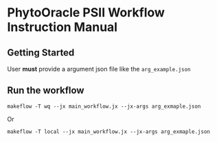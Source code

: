 # PhytoOracle PSII Workflow Instruction Manual

## Getting Started

User **must** provide a argument json file like the `arg_example.json`

## Run the workflow

```
makeflow -T wq --jx main_workflow.jx --jx-args arg_exmaple.json
```
Or
```
makeflow -T local --jx main_workflow.jx --jx-args arg_exmaple.json
```

